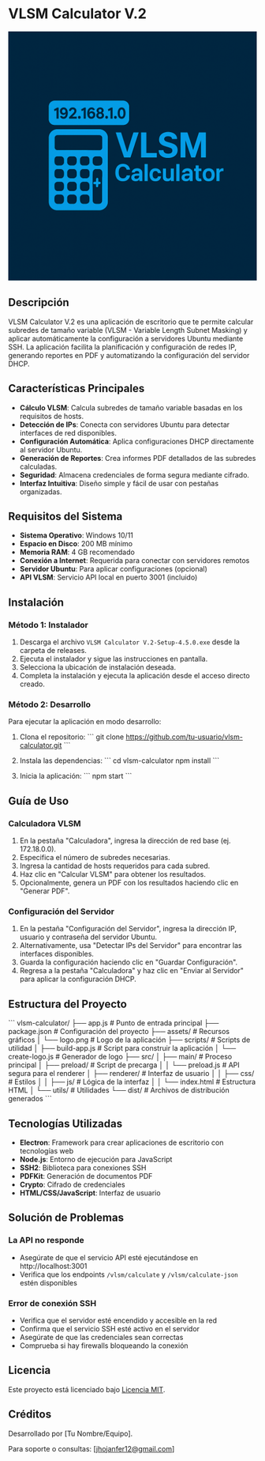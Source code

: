 # VLSM Calculator V.2

![VLSM Calculator Logo](assets/logo.png)

## Descripción

VLSM Calculator V.2 es una aplicación de escritorio que te permite calcular subredes de tamaño variable (VLSM - Variable Length Subnet Masking) y aplicar automáticamente la configuración a servidores Ubuntu mediante SSH. La aplicación facilita la planificación y configuración de redes IP, generando reportes en PDF y automatizando la configuración del servidor DHCP.

## Características Principales

- **Cálculo VLSM**: Calcula subredes de tamaño variable basadas en los requisitos de hosts.
- **Detección de IPs**: Conecta con servidores Ubuntu para detectar interfaces de red disponibles.
- **Configuración Automática**: Aplica configuraciones DHCP directamente al servidor Ubuntu.
- **Generación de Reportes**: Crea informes PDF detallados de las subredes calculadas.
- **Seguridad**: Almacena credenciales de forma segura mediante cifrado.
- **Interfaz Intuitiva**: Diseño simple y fácil de usar con pestañas organizadas.

## Requisitos del Sistema

- **Sistema Operativo**: Windows 10/11
- **Espacio en Disco**: 200 MB mínimo
- **Memoria RAM**: 4 GB recomendado
- **Conexión a Internet**: Requerida para conectar con servidores remotos
- **Servidor Ubuntu**: Para aplicar configuraciones (opcional)
- **API VLSM**: Servicio API local en puerto 3001 (incluido)

## Instalación

### Método 1: Instalador

1. Descarga el archivo `VLSM Calculator V.2-Setup-4.5.0.exe` desde la carpeta de releases.
2. Ejecuta el instalador y sigue las instrucciones en pantalla.
3. Selecciona la ubicación de instalación deseada.
4. Completa la instalación y ejecuta la aplicación desde el acceso directo creado.

### Método 2: Desarrollo

Para ejecutar la aplicación en modo desarrollo:

1. Clona el repositorio:
   \`\`\`
   git clone https://github.com/tu-usuario/vlsm-calculator.git
   \`\`\`

2. Instala las dependencias:
   \`\`\`
   cd vlsm-calculator
   npm install
   \`\`\`

3. Inicia la aplicación:
   \`\`\`
   npm start
   \`\`\`

## Guía de Uso

### Calculadora VLSM

1. En la pestaña "Calculadora", ingresa la dirección de red base (ej. 172.18.0.0).
2. Especifica el número de subredes necesarias.
3. Ingresa la cantidad de hosts requeridos para cada subred.
4. Haz clic en "Calcular VLSM" para obtener los resultados.
5. Opcionalmente, genera un PDF con los resultados haciendo clic en "Generar PDF".

### Configuración del Servidor

1. En la pestaña "Configuración del Servidor", ingresa la dirección IP, usuario y contraseña del servidor Ubuntu.
2. Alternativamente, usa "Detectar IPs del Servidor" para encontrar las interfaces disponibles.
3. Guarda la configuración haciendo clic en "Guardar Configuración".
4. Regresa a la pestaña "Calculadora" y haz clic en "Enviar al Servidor" para aplicar la configuración DHCP.

## Estructura del Proyecto

\`\`\`
vlsm-calculator/
├── app.js                  # Punto de entrada principal
├── package.json            # Configuración del proyecto
├── assets/                 # Recursos gráficos
│   └── logo.png            # Logo de la aplicación
├── scripts/                # Scripts de utilidad
│   ├── build-app.js        # Script para construir la aplicación
│   └── create-logo.js      # Generador de logo
├── src/
│   ├── main/               # Proceso principal
│   ├── preload/            # Script de precarga
│   │   └── preload.js      # API segura para el renderer
│   ├── renderer/           # Interfaz de usuario
│   │   ├── css/            # Estilos
│   │   ├── js/             # Lógica de la interfaz
│   │   └── index.html      # Estructura HTML
│   └── utils/              # Utilidades
└── dist/                   # Archivos de distribución generados
\`\`\`

## Tecnologías Utilizadas

- **Electron**: Framework para crear aplicaciones de escritorio con tecnologías web
- **Node.js**: Entorno de ejecución para JavaScript
- **SSH2**: Biblioteca para conexiones SSH
- **PDFKit**: Generación de documentos PDF
- **Crypto**: Cifrado de credenciales
- **HTML/CSS/JavaScript**: Interfaz de usuario

## Solución de Problemas

### La API no responde
- Asegúrate de que el servicio API esté ejecutándose en http://localhost:3001
- Verifica que los endpoints `/vlsm/calculate` y `/vlsm/calculate-json` estén disponibles

### Error de conexión SSH
- Verifica que el servidor esté encendido y accesible en la red
- Confirma que el servicio SSH esté activo en el servidor
- Asegúrate de que las credenciales sean correctas
- Comprueba si hay firewalls bloqueando la conexión

## Licencia

Este proyecto está licenciado bajo [Licencia MIT](LICENSE).

## Créditos

Desarrollado por [Tu Nombre/Equipo].

Para soporte o consultas: [jhojanfer12@gmail.com]
